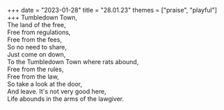 +++
date = "2023-01-28"
title = "28.01.23"
themes = ["praise", "playful"]
+++
Tumbledown Town,  
The land of the free,  
Free from regulations,  
Free from the fees,  
So no need to share,  
Just come on down,  
To the Tumbledown Town where rats abound,  
Free from the rules,  
Free from the law,  
So take a look at the door,  
And leave.
It's not very good here,  
Life abounds in the arms of the lawgiver.
